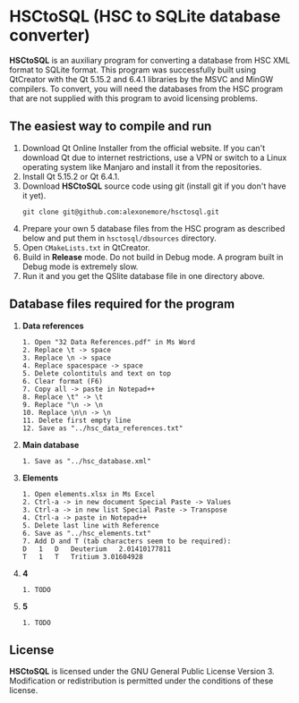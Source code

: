# __HSCtoSQL__ (HSC to SQLite database converter)

__HSCtoSQL__ is an auxiliary program for converting a database from HSC XML format to SQLite format. 
This program was successfully built using QtCreator with the Qt 5.15.2 and 6.4.1 libraries by the MSVC and MinGW compilers.
To convert, you will need the databases from the HSC program that are not supplied with this program to avoid licensing problems.

## The easiest way to compile and run

1. Download Qt Online Installer from the official website. If you can't download Qt due to internet restrictions, use a VPN or switch to a Linux operating system like Manjaro and install it from the repositories.
2. Install Qt 5.15.2 or Qt 6.4.1.
3. Download __HSCtoSQL__ source code using git (install git if you don't have it yet).
	```shell
	git clone git@github.com:alexonemore/hsctosql.git
	```
4. Prepare your own 5 database files from the HSC program as described below and put them in `hsctosql/dbsources` directory.
5. Open `CMakeLists.txt` in QtCreator.
6. Build in __Release__ mode. Do not build in Debug mode. A program built in Debug mode is extremely slow.
7. Run it and you get the QSlite database file in one directory above.

## Database files required for the program

1. __Data references__

	```
	1. Open "32 Data References.pdf" in Ms Word
	2. Replace \t -> space
	3. Replace \n -> space
	4. Replace spacespace -> space
	5. Delete colontituls and text on top
	6. Clear format (F6)
	7. Copy all -> paste in Notepad++
	8. Replace \t" -> \t
	9. Replace "\n -> \n
	10. Replace \n\n -> \n
	11. Delete first empty line
	12. Save as "../hsc_data_references.txt"
	```

2. __Main database__

	```
	1. Save as "../hsc_database.xml"
	```

3. __Elements__

	```
	1. Open elements.xlsx in Ms Excel
	2. Ctrl-a -> in new document Special Paste -> Values
	3. Ctrl-a -> in new list Special Paste -> Transpose
	4. Ctrl-a -> paste in Notepad++
	5. Delete last line with Reference
	6. Save as "../hsc_elements.txt"
	7. Add D and T (tab characters seem to be required):
	D	1	D	Deuterium	2.01410177811																																																									
	T	1	T	Tritium	3.01604928																																																									

	```

4. __4__

	```
	1. TODO
	```

5. __5__

	```
	1. TODO
	```

## License

__HSCtoSQL__ is licensed under the GNU General Public License Version 3.
Modification or redistribution is permitted under the conditions of these license.

